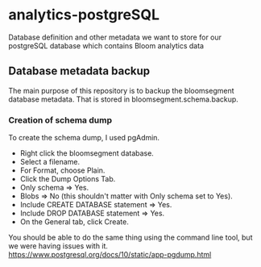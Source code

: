 # analytics-postgreSQL
Database definition and other metadata we want to store for our postgreSQL database which contains Bloom analytics data

## Database metadata backup
The main purpose of this repository is to backup the bloomsegment database metadata. That is stored in bloomsegment.schema.backup.

### Creation of schema dump
To create the schema dump, I used pgAdmin.
- Right click the bloomsegment database.
- Select a filename.
- For Format, choose Plain.
- Click the Dump Options Tab.
- Only schema => Yes.
- Blobs => No (this shouldn't matter with Only schema set to Yes).
- Include CREATE DATABASE statement => Yes.
- Include DROP DATABASE statement => Yes.
- On the General tab, click Create.

You should be able to do the same thing using the command line tool, but we were having issues with it.
https://www.postgresql.org/docs/10/static/app-pgdump.html
